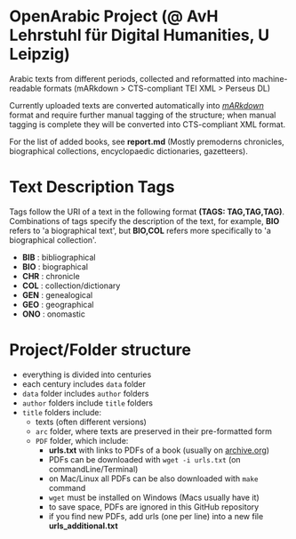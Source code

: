 # OpenArabic Project (@ AvH Lehrstuhl für Digital Humanities, U Leipzig)

Arabic texts from different periods, collected and reformatted into machine-readable formats (mARkdown > CTS-compliant TEI XML > Perseus DL)

Currently uploaded texts are converted automatically into [*mARkdown*](http://maximromanov.github.io/mARkdown/) format and require further manual tagging of the structure; when manual tagging is complete they will be converted into CTS-compliant XML format.

For the list of added books, see **report.md** (Mostly premoderns chronicles, biographical collections, encyclopaedic dictionaries, gazetteers).

# Text Description Tags

Tags follow the URI of a text in the following format **(TAGS: TAG,TAG,TAG)**. Combinations of tags specify the description of the text, for example, **BIO** refers to 'a biographical text', but **BIO,COL** refers more specifically to 'a biographical collection'. 

* **BIB** : bibliographical
* **BIO** : biographical
* **CHR** : chronicle
* **COL** : collection/dictionary
* **GEN** : genealogical
* **GEO** : geographical
* **ONO** : onomastic

# Project/Folder structure

- everything is divided into centuries
- each century includes `data` folder
- `data` folder includes `author` folders
- `author` folders include `title` folders
- `title` folders include:
	- texts (often different versions)
	- `arc` folder, where texts are preserved in their pre-formatted form
	- `PDF` folder, which include:
		- **urls.txt** with links to PDFs of a book (usually on [archive.org](archive.org))
		- PDFs can be downloaded with `wget -i urls.txt` (on commandLine/Terminal)
		- on Mac/Linux all PDFs can be also downloaded with `make` command
		- `wget` must be installed on Windows (Macs usually have it)
		- to save space, PDFs are ignored in this GitHub repository 
		- if you find new PDFs, add urls (one per line) into a new file **urls_additional.txt**
